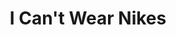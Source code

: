 ---
title: I Can't Wear Nikes
description: Illustration of a moment and quote from my 4 year old son.
year: 2014
medium: Ink & Watercolor
image: /art/cant-wear-nikes.jpg
imageAlt: I Can't Wear Nikes
tags:
  - "art"
---